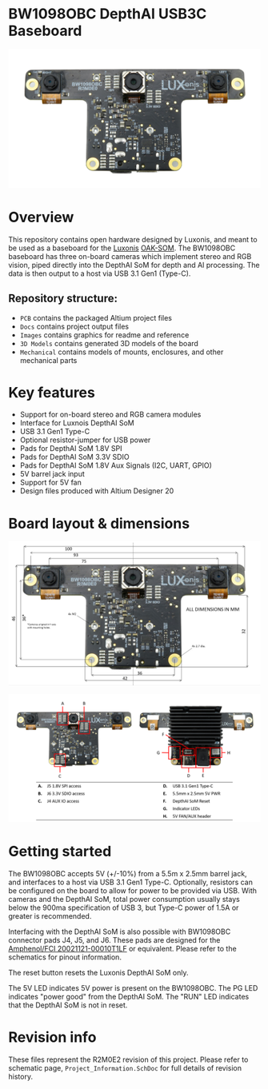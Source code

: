 # BW1098OBC DepthAI USB3C Baseboard

![](../BW1098OBC_DepthAI_USB3C/Images/BW1098OBC_R1M0E1_front.png)

# Overview

This repository contains open hardware designed by Luxonis, and meant to be used as a baseboard for the [Luxonis](https://www.luxonis.com/depthai) [OAK-SOM](https://docs.luxonis.com/projects/hardware/en/latest/pages/BW1099.html). The BW1098OBC baseboard has three on-board cameras which implement stereo and RGB vision, piped directly into the DepthAI SoM for depth and AI processing. The data is then output to a host via USB 3.1 Gen1 (Type-C). 

## Repository structure:
* `PCB` contains the packaged Altium project files
* `Docs` contains project output files
* `Images` contains graphics for readme and reference
* `3D Models` contains generated 3D models of the board
* `Mechanical` contains models of mounts, enclosures, and other mechanical parts

# Key features
* Support for on-board stereo and RGB camera modules
* Interface for Luxnois DepthAI SoM
* USB 3.1 Gen1 Type-C
* Optional resistor-jumper for USB power
* Pads for DepthAI SoM 1.8V SPI
* Pads for DepthAI SoM 3.3V SDIO 
* Pads for DepthAI SoM 1.8V Aux Signals (I2C, UART, GPIO) 
* 5V barrel jack input
* Support for 5V fan
* Design files produced with Altium Designer 20


# Board layout & dimensions

![](../BW1098OBC_DepthAI_USB3C/Images/BW1098OBC_R1M0E1_dims.PNG)

![](../BW1098OBC_DepthAI_USB3C/Images/BW1098OBC_R1M0E1_cs_annotation.png)

# Getting started
The BW1098OBC accepts 5V (+/-10%) from a 5.5m x 2.5mm barrel jack, and interfaces to a host via USB 3.1 Gen1 Type-C. Optionally, resistors can be configured on the board to allow for power to be provided via USB. With cameras and the DepthAI SoM, total power consumption usually stays below the 900ma specification of USB 3, but Type-C power of 1.5A or greater is recommended. 

Interfacing with the DepthAI SoM is also possible with BW1098OBC connector pads J4, J5, and J6. These pads are designed for the [Amphenol/FCI 20021121-00010T1LF](https://octopart.com/20021121-00010t1lf-amphenol+icc+%2F+fci-93112650?r=sp) or equivalent. Please refer to the schematics for pinout information.

The reset button resets the Luxonis DepthAI SoM only. 

The 5V LED indicates 5V power is present on the BW1098OBC. The PG LED indicates "power good" from the DepthAI SoM. The "RUN" LED indicates that the DepthAI SoM is not in reset.  


# Revision info
These files represent the R2M0E2 revision of this project. Please refer to schematic page, `Project_Information.SchDoc` for full details of revision history.
